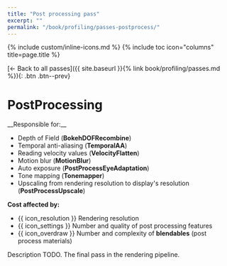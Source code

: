 ```yaml
---
title: "Post processing pass"
excerpt: ""
permalink: "/book/profiling/passes-postprocess/"
---
```


{% include custom/inline-icons.md %}
{% include toc icon="columns" title=page.title %}

[← Back to all passes]({{ site.baseurl }}{% link book/profiling/passes.md %}){: .btn .btn--prev}

# PostProcessing

<div class="notice" markdown="1">
__Responsible for:__

* Depth of Field (__BokehDOFRecombine__)
* Temporal anti-aliasing (__TemporalAA__)
* Reading velocity values (__VelocityFlatten__)
* Motion blur (__MotionBlur__)
* Auto exposure (__PostProcessEyeAdaptation__)
* Tone mapping (__Tonemapper__)
* Upscaling from rendering resolution to display's resolution (__PostProcessUpscale__)

__Cost affected by:__

* {{ icon_resolution }} Rendering resolution
* {{ icon_settings }} Number and quality of post processing features
* {{ icon_overdraw }} Number and complexity of __blendables__ (post process materials)
</div>

Description TODO. The final pass in the rendering pipeline.
